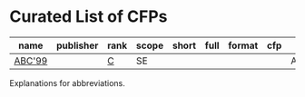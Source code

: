 # Curated List of CFPs
<!-- events -->
| name | publisher | rank | scope | short | full | format | cfp | country |
| --- | --- | --- | --- | --- | --- | --- | --- | --- |
| [ABC'99](<https://conf.researchr.org/series/abc>) |  | [C](<https://portal.core.edu.au/conf-ranks/2099>) | SE |  |  |  |  | Antarctica |

<!-- events -->
Explanations for abbreviations.
